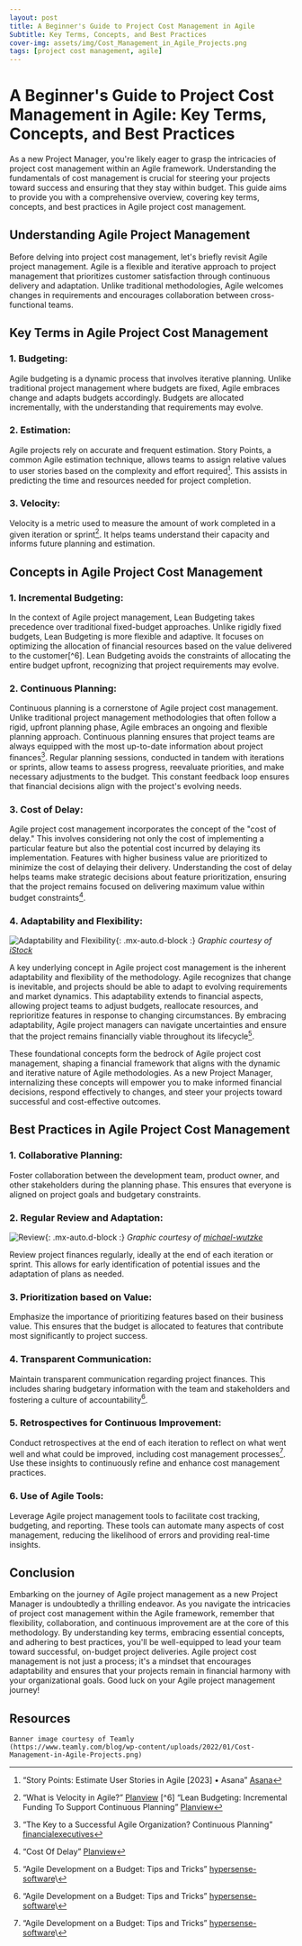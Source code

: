 ```yaml
---
layout: post
title: A Beginner's Guide to Project Cost Management in Agile
Subtitle: Key Terms, Concepts, and Best Practices
cover-img: assets/img/Cost_Management_in_Agile_Projects.png
tags: [project cost management, agile]
---
```

# A Beginner's Guide to Project Cost Management in Agile: Key Terms, Concepts, and Best Practices

As a new Project Manager, you're likely eager to grasp the intricacies of project cost management within an Agile framework. Understanding the fundamentals of cost management is crucial for steering your projects toward success and ensuring that they stay within budget. This guide aims to provide you with a comprehensive overview, covering key terms, concepts, and best practices in Agile project cost management.

## Understanding Agile Project Management

Before delving into project cost management, let's briefly revisit Agile project management. Agile is a flexible and iterative approach to project management that prioritizes customer satisfaction through continuous delivery and adaptation. Unlike traditional methodologies, Agile welcomes changes in requirements and encourages collaboration between cross-functional teams.

## Key Terms in Agile Project Cost Management

### 1. **Budgeting:**
Agile budgeting is a dynamic process that involves iterative planning. Unlike traditional project management where budgets are fixed, Agile embraces change and adapts budgets accordingly. Budgets are allocated incrementally, with the understanding that requirements may evolve.

### 2. **Estimation:**
Agile projects rely on accurate and frequent estimation. Story Points, a common Agile estimation technique, allows teams to assign relative values to user stories based on the complexity and effort required[^2]. This assists in predicting the time and resources needed for project completion.

### 3. **Velocity:**
Velocity is a metric used to measure the amount of work completed in a given iteration or sprint[^5]. It helps teams understand their capacity and informs future planning and estimation.

## Concepts in Agile Project Cost Management

### 1. **Incremental Budgeting:**
In the context of Agile project management, Lean Budgeting takes precedence over traditional fixed-budget approaches. Unlike rigidly fixed budgets, Lean Budgeting is more flexible and adaptive. It focuses on optimizing the allocation of financial resources based on the value delivered to the customer[^6]. Lean Budgeting avoids the constraints of allocating the entire budget upfront, recognizing that project requirements may evolve.

### 2. **Continuous Planning:**
Continuous planning is a cornerstone of Agile project cost management. Unlike traditional project management methodologies that often follow a rigid, upfront planning phase, Agile embraces an ongoing and flexible planning approach. Continuous planning ensures that project teams are always equipped with the most up-to-date information about project finances[^4]. Regular planning sessions, conducted in tandem with iterations or sprints, allow teams to assess progress, reevaluate priorities, and make necessary adjustments to the budget. This constant feedback loop ensures that financial decisions align with the project's evolving needs.

### 3. **Cost of Delay:**
Agile project cost management incorporates the concept of the "cost of delay." This involves considering not only the cost of implementing a particular feature but also the potential cost incurred by delaying its implementation. Features with higher business value are prioritized to minimize the cost of delaying their delivery. Understanding the cost of delay helps teams make strategic decisions about feature prioritization, ensuring that the project remains focused on delivering maximum value within budget constraints[^1].

### 4. **Adaptability and Flexibility:**

![Adaptability and Flexibility](/agile-blog/assets/img/Adaptability_and_Flexibility.png){: .mx-auto.d-block :}
*Graphic courtesy of [iStock](https://www.istockphoto.com/vector/agile-methodology-for-business-or-software-development-flexibility-work-in-modern-gm1282985323-380549661)*

A key underlying concept in Agile project cost management is the inherent adaptability and flexibility of the methodology. Agile recognizes that change is inevitable, and projects should be able to adapt to evolving requirements and market dynamics. This adaptability extends to financial aspects, allowing project teams to adjust budgets, reallocate resources, and reprioritize features in response to changing circumstances. By embracing adaptability, Agile project managers can navigate uncertainties and ensure that the project remains financially viable throughout its lifecycle[^3].

These foundational concepts form the bedrock of Agile project cost management, shaping a financial framework that aligns with the dynamic and iterative nature of Agile methodologies. As a new Project Manager, internalizing these concepts will empower you to make informed financial decisions, respond effectively to changes, and steer your projects toward successful and cost-effective outcomes.

## Best Practices in Agile Project Cost Management

### 1. **Collaborative Planning:**
Foster collaboration between the development team, product owner, and other stakeholders during the planning phase. This ensures that everyone is aligned on project goals and budgetary constraints.

### 2. **Regular Review and Adaptation:**

![Review](/agile-blog/assets/img/Review.png){: .mx-auto.d-block :}
*Graphic courtesy of [michael-wutzke](https://www.michael-wutzke.com/scrum-sprint-retrospective-vs-sprint-review/)*

Review project finances regularly, ideally at the end of each iteration or sprint. This allows for early identification of potential issues and the adaptation of plans as needed.

### 3. **Prioritization based on Value:**
Emphasize the importance of prioritizing features based on their business value. This ensures that the budget is allocated to features that contribute most significantly to project success.

### 4. **Transparent Communication:**
Maintain transparent communication regarding project finances. This includes sharing budgetary information with the team and stakeholders and fostering a culture of accountability[^3].

### 5. **Retrospectives for Continuous Improvement:**
Conduct retrospectives at the end of each iteration to reflect on what went well and what could be improved, including cost management processes[^3]. Use these insights to continuously refine and enhance cost management practices.

### 6. **Use of Agile Tools:**
Leverage Agile project management tools to facilitate cost tracking, budgeting, and reporting. These tools can automate many aspects of cost management, reducing the likelihood of errors and providing real-time insights.

## Conclusion

Embarking on the journey of Agile project management as a new Project Manager is undoubtedly a thrilling endeavor. As you navigate the intricacies of project cost management within the Agile framework, remember that flexibility, collaboration, and continuous improvement are at the core of this methodology. By understanding key terms, embracing essential concepts, and adhering to best practices, you'll be well-equipped to lead your team toward successful, on-budget project deliveries. Agile project cost management is not just a process; it's a mindset that encourages adaptability and ensures that your projects remain in financial harmony with your organizational goals. Good luck on your Agile project management journey!

## Resources
[^1]: “Cost Of Delay” [Planview](https://www.planview.com/resources/articles/lkdc-cost-delay/)
[^2]: “Story Points: Estimate User Stories in Agile [2023] • Asana” [Asana](https://asana.com/resources/story-points)
[^3]: “Agile Development on a Budget: Tips and Tricks” [hypersense-software](https://hypersense-software.com/blog/2023/07/14/mastering-agile-project-budgeting/)\
[^4]: “The Key to a Successful Agile Organization? Continuous Planning” [financialexecutives](https://www.financialexecutives.org/FEI-Daily/October-2021/The-Key-to-a-Successful-Agile-Organization-Contin.aspx)
[^5]: “What is Velocity in Agile?” [Planview](https://www.planview.com/resources/articles/lkdc-velocity-agile/)
[^6] “Lean Budgeting: Incremental Funding To Support Continuous Planning” [Planview](https://www.planview.com/resources/articles/lean-budgeting-incremental-funding/)

~~~
Banner image courtesy of Teamly
(https://www.teamly.com/blog/wp-content/uploads/2022/01/Cost-Management-in-Agile-Projects.png)
~~~

